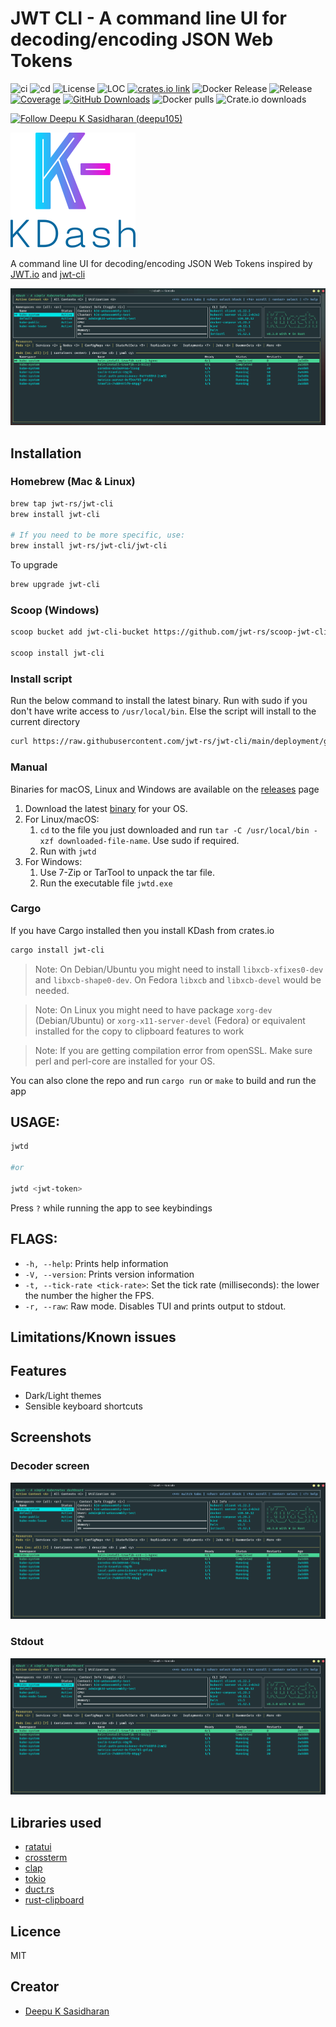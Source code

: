 # JWT CLI - A command line UI for decoding/encoding JSON Web Tokens

![ci](https://github.com/jwt-rs/kdash/actions/workflows/ci.yml/badge.svg)
![cd](https://github.com/jwt-rs/kdash/actions/workflows/cd.yml/badge.svg)
![License](https://img.shields.io/badge/license-MIT-blueviolet.svg)
![LOC](https://tokei.rs/b1/github/jwt-rs/kdash?category=code)
[![crates.io link](https://img.shields.io/crates/v/kdash.svg)](https://crates.io/crates/kdash)
![Docker Release](https://img.shields.io/docker/v/deepu105/kdash?label=Docker%20version)
![Release](https://img.shields.io/github/v/release/jwt-rs/kdash?color=%23c694ff)
[![Coverage](https://coveralls.io/repos/github/jwt-rs/kdash/badge.svg?branch=main)](https://coveralls.io/github/jwt-rs/kdash?branch=main)
[![GitHub Downloads](https://img.shields.io/github/downloads/jwt-rs/kdash/total.svg?label=GitHub%20downloads)](https://github.com/jwt-rs/kdash/releases)
![Docker pulls](https://img.shields.io/docker/pulls/deepu105/kdash?label=Docker%20downloads)
![Crate.io downloads](https://img.shields.io/crates/d/kdash?label=Crate%20downloads)

[![Follow Deepu K Sasidharan (deepu105)](https://img.shields.io/twitter/follow/deepu105?label=Follow%20Deepu%20K%20Sasidharan%20%28deepu105%29&style=social)](https://twitter.com/intent/follow?screen_name=deepu105)

![logo](artwork/logo.png)

A command line UI for decoding/encoding JSON Web Tokens inspired by [JWT.io](https://jwt.io/) and [jwt-cli](https://github.com/mike-engel/jwt-cli)

![UI](screenshots/ui.gif)

## Installation

### Homebrew (Mac & Linux)

```bash
brew tap jwt-rs/jwt-cli
brew install jwt-cli

# If you need to be more specific, use:
brew install jwt-rs/jwt-cli/jwt-cli
```

To upgrade

```bash
brew upgrade jwt-cli
```

### Scoop (Windows)

```bash
scoop bucket add jwt-cli-bucket https://github.com/jwt-rs/scoop-jwt-cli

scoop install jwt-cli
```

### Install script

Run the below command to install the latest binary. Run with sudo if you don't have write access to `/usr/local/bin`. Else the script will install to the current directory

```sh
curl https://raw.githubusercontent.com/jwt-rs/jwt-cli/main/deployment/getLatest.sh | bash
```

### Manual

Binaries for macOS, Linux and Windows are available on the [releases](https://github.com/jwt-rs/jwt-cli/releases) page

1. Download the latest [binary](https://github.com/jwt-rs/jwt-cli/releases) for your OS.
1. For Linux/macOS:
   1. `cd` to the file you just downloaded and run `tar -C /usr/local/bin -xzf downloaded-file-name`. Use sudo if required.
   2. Run with `jwtd`
1. For Windows:
   1. Use 7-Zip or TarTool to unpack the tar file.
   2. Run the executable file `jwtd.exe`

### Cargo

If you have Cargo installed then you install KDash from crates.io

```bash
cargo install jwt-cli
```

> Note: On Debian/Ubuntu you might need to install `libxcb-xfixes0-dev` and `libxcb-shape0-dev`. On Fedora `libxcb` and `libxcb-devel` would be needed.

> Note: On Linux you might need to have package `xorg-dev` (Debian/Ubuntu) or `xorg-x11-server-devel` (Fedora) or equivalent installed for the copy to clipboard features to work

> Note: If you are getting compilation error from openSSL. Make sure perl and perl-core are installed for your OS.

You can also clone the repo and run `cargo run` or `make` to build and run the app

## USAGE:

```bash
jwtd

#or

jwtd <jwt-token>
```

Press `?` while running the app to see keybindings

## FLAGS:

- `-h, --help`: Prints help information
- `-V, --version`: Prints version information
- `-t, --tick-rate <tick-rate>`: Set the tick rate (milliseconds): the lower the number the higher the FPS.
- `-r, --raw`: Raw mode. Disables TUI and prints output to stdout.

## Limitations/Known issues

## Features

- Dark/Light themes
- Sensible keyboard shortcuts

## Screenshots

### Decoder screen

![UI](screenshots/overview.png)

### Stdout

![UI](screenshots/overview.png)

## Libraries used

- [ratatui](https://github.com/ratatui-org/ratatui)
- [crossterm](https://github.com/crossterm-rs/crossterm)
- [clap](https://github.com/clap-rs/clap)
- [tokio](https://github.com/tokio-rs/tokio)
- [duct.rs](https://github.com/oconnor663/duct.rs)
- [rust-clipboard](https://github.com/aweinstock314/rust-clipboard)

## Licence

MIT

## Creator

- [Deepu K Sasidharan](https://deepu.tech/)
